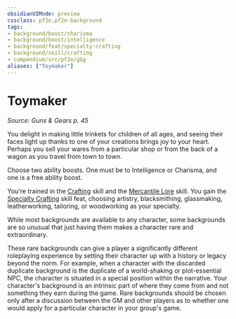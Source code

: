 ```yaml
---
obsidianUIMode: preview
cssclass: pf2e,pf2e-background
tags:
- background/boost/charisma
- background/boost/intelligence
- background/feat/specialty-crafting
- background/skill/crafting
- compendium/src/pf2e/g&g
aliases: ["Toymaker"]
---
```

# Toymaker
*Source: Guns & Gears p. 45*  

You delight in making little trinkets for children of all ages, and seeing their faces light up thanks to one of your creations brings joy to your heart. Perhaps you sell your wares from a particular shop or from the back of a wagon as you travel from town to town.

Choose two ability boosts. One must be to Intelligence or Charisma, and one is a free ability boost.

You're trained in the [Crafting](/compendium/skills.md#Crafting) skill and the [Mercantile Lore](/compendium/skills.md#Lore) skill. You gain the [Specialty Crafting](/compendium/feats/specialty-crafting.md) skill feat, choosing artistry, blacksmithing, glassmaking, leatherworking, tailoring, or woodworking as your specialty.

While most backgrounds are available to any character, some backgrounds are so unusual that just having them makes a character rare and extraordinary.

These rare backgrounds can give a player a significantly different roleplaying experience by setting their character up with a history or legacy beyond the norm. For example, when a character with the discarded duplicate background is the duplicate of a world-shaking or plot-essential NPC, the character is situated in a special position within the narrative. Your character's background is an intrinsic part of where they come from and not something they earn during the game. Rare backgrounds should be chosen only after a discussion between the GM and other players as to whether one would apply for a particular character in your group's game.